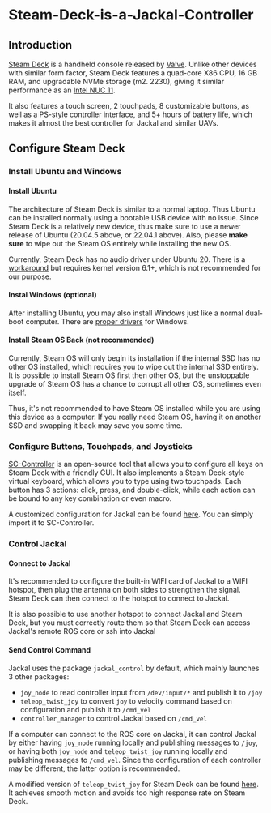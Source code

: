 # Steam-Deck-is-a-Jackal-Controller

## Introduction
[Steam Deck](https://en.wikipedia.org/wiki/Steam_Deck) is a handheld console released by [Valve](https://en.wikipedia.org/wiki/Valve_Corporation). 
Unlike other devices with similar form factor, Steam Deck features a quad-core X86 CPU, 16 GB RAM, and upgradable NVMe storage (m2. 2230), 
giving it similar performance as an [Intel NUC 11](https://www.intel.com/content/www/us/en/products/sku/205608/intel-nuc-11-pro-mini-pc-nuc11tnkv7/specifications.html).

It also features a touch screen, 2 touchpads, 8 customizable buttons, as well as a PS-style controller interface, and 5+ hours of battery life, which makes it almost the best controller for Jackal and similar UAVs. 


## Configure Steam Deck

### Install Ubuntu and Windows
#### Install Ubuntu
The architecture of Steam Deck is similar to a normal laptop. Thus Ubuntu can be installed normally using a bootable USB device with no issue.
Since Steam Deck is a relatively new device, thus make sure to use a newer release of Ubuntu (20.04.5 above, or 22.04.1 above).
Also, please **make sure** to wipe out the Steam OS entirely while installing the new OS.

Currently, Steam Deck has no audio driver under Ubuntu 20. There is a [workaround](https://gitlab.com/open-sd/acp5x-ucm-files) but requires kernel version 6.1+, which is not recommended for our purpose.

#### Instal Windows (optional)
After installing Ubuntu, you may also install Windows just like a normal dual-boot computer. There are [proper drivers](https://store.steampowered.com/news/app/1675200/view/3131696199122435099) for Windows. 

#### Install Steam OS Back (not recommended)
Currently, Steam OS will only begin its installation if the internal SSD has no other OS installed, which requires you to wipe out the internal SSD entirely. 
It is possible to install Steam OS first then other OS, but the unstoppable upgrade of Steam OS has a chance to corrupt all other OS, sometimes even itself.

Thus, it's not recommended to have Steam OS installed while you are using this device as a computer. 
If you really need Steam OS, having it on another SSD and swapping it back may save you some time.

### Configure Buttons, Touchpads, and Joysticks
[SC-Controller](https://github.com/kozec/sc-controller) is an open-source tool that allows you to configure all keys on Steam Deck with a friendly GUI.
It also implements a Steam Deck-style virtual keyboard, which allows you to type using two touchpads. 
Each button has 3 actions: click, press, and double-click, while each action can be bound to any key combination or even macro.

A customized configuration for Jackal can be found [here](Jackal.sccprofile). You can simply import it to SC-Controller.

### Control Jackal

#### Connect to Jackal
It's recommended to configure the built-in WIFI card of Jackal to a WIFI hotspot, then plug the antenna on both sides to strengthen the signal. 
Steam Deck can then connect to the hotspot to connect to Jackal. 

It is also possible to use another hotspot to connect Jackal and Steam Deck, 
but you must correctly route them so that Steam Deck can access Jackal's remote ROS core or ssh into Jackal

#### Send Control Command
Jackal uses the package `jackal_control` by default, which mainly launches 3 other packages:

- `joy_node` to read controller input from `/dev/input/*` and publish it to `/joy`
- `teleop_twist_joy` to convert `joy` to velocity command based on configuration and publish it to `/cmd_vel`
- `controller_manager` to control Jackal based on `/cmd_vel`

If a computer can connect to the ROS core on Jackal, it can control Jackal by either having `joy_node` running locally and publishing messages to `/joy`, 
or having both `joy_node` and `teleop_twist_joy` running locally and publishing messages to `/cmd_vel`. Since the configuration of each controller may be different, 
the latter option is recommended.

A modified version of `teleop_twist_joy` for Steam Deck can be found [here](/sd_ws/teleop_twist_joy_adjust). It achieves smooth motion and avoids too high response rate on Steam Deck.
